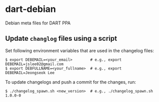 # dart-debian

Debian meta files for DART PPA

## Update `changlog` files using a script

Set following environment variables that are used in the changelog files:

```shell
$ export DEBEMAIL=<your_email>        # e.g., export DEBEMAIL=jslee02@gmail.com
$ export DEBFULLNAME=<your_fullname>  # e.g., export DEBEMAIL=Jeongseok Lee
```

To update changelogs and push a commit for the changes, run:

```shell
$ ./changelog_spawn.sh <new_version>  # e.g., ./changelog_spawn.sh 1.0.0-0
```
